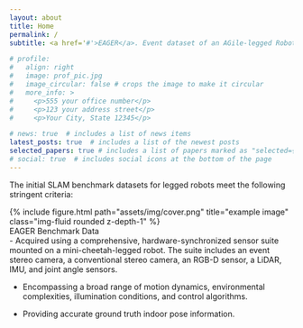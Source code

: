 ```yaml
---
layout: about
title: Home
permalink: /
subtitle: <a href='#'>EAGER</a>. Event dataset of an AGile-legged Robot

# profile:
#   align: right
#   image: prof_pic.jpg
#   image_circular: false # crops the image to make it circular
#   more_info: >
#     <p>555 your office number</p>
#     <p>123 your address street</p>
#     <p>Your City, State 12345</p>

# news: true  # includes a list of news items
latest_posts: true  # includes a list of the newest posts
selected_papers: true # includes a list of papers marked as "selected={true}"
# social: true  # includes social icons at the bottom of the page
---
```



The initial SLAM benchmark datasets for legged robots meet the following stringent criteria:
<div class="row">
    <div class="col-sm mt-3 mt-md-0">
        {% include figure.html path="assets/img/cover.png" title="example image" class="img-fluid rounded z-depth-1" %}
    </div>
</div>
<div class="caption">
    EAGER Benchmark Data
</div>
- Acquired using a comprehensive, hardware-synchronized sensor suite mounted on a mini-cheetah-legged robot. The suite includes an event stereo camera, a conventional stereo camera, an RGB-D sensor, a LiDAR, IMU, and joint angle sensors.

- Encompassing a broad range of motion dynamics, environmental complexities, illumination conditions, and control algorithms.

- Providing accurate ground truth indoor pose information.
